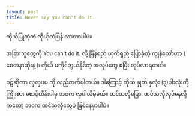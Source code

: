 ```yaml
---
layout: post
title: Never say you can't do it.
---
```

ကိုယ်ပြုတဲ့ကံ ကိုယ့်ထံပြန် လာတာပါပဲ။

အခြားသူတွေကို You can't do it. လို့ မြိန်ရည် ယှက်ရှည် ပြောခဲ့တဲ့ ကျွန်တော်ဟာ ( စေတနာဆိုးနဲ့ )၊ ကိုယ် မကိုင်တွယ်နိုင်တဲ့ အလုပ်တွေ စပြီး လုပ်လာရတယ်။

ဝဠ်ဆိုတာ လှလှပပ ကို လည်တက်ပါတယ်။ ဒါကြောင့် ကိုယ် နှုတ် နှလုံး (၃)ပါးလုံးကို ကြိုးစား စောင့်ထိန်းပါမှ ဘဝက လှပါလိမ့်မယ်။ ထင်သလိုပြော၊ ထင်သလိုလုပ်နေလို့ကတော့ ဘဝက ထင်သလိုတွေပဲ ဖြစ်နေမှာပါပဲ။
